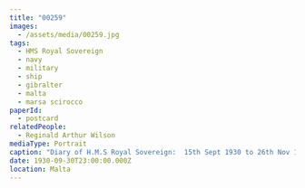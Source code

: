 ```yaml
---
title: "00259"
images:
  - /assets/media/00259.jpg
tags:
  - HMS Royal Sovereign
  - navy
  - military
  - ship
  - gibralter
  - malta
  - marsa scirocco
paperId:
  - postcard
relatedPeople:
  - Reginald Arthur Wilson
mediaType: Portrait
caption: "Diary of H.M.S Royal Sovereign:  15th Sept 1930 to 26th Nov 1930"
date: 1930-09-30T23:00:00.000Z
location: Malta
---
```

